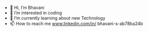 - 👋 Hi, I’m Bhavani 
- 👀 I’m interested in coding
- 🌱 I’m currently learning about new Technology
- 📫 How to reach me www.linkedin.com/in/
bhavani-s-ab78ba24b

<!---
bhavani2404/bhavani2404 is a ✨ special ✨ repository because its `README.md` (this file) appears on your GitHub profile.
You can click the Preview link to take a look at your changes.
--->
